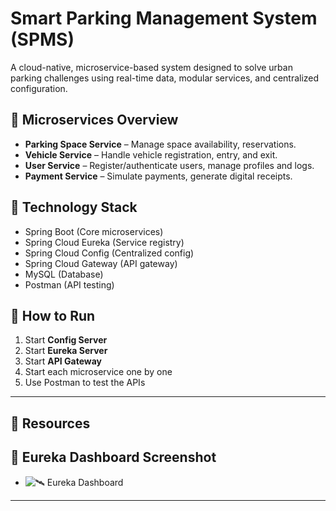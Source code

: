 # Smart Parking Management System (SPMS)

A cloud-native, microservice-based system designed to solve urban parking challenges using real-time data, modular services, and centralized configuration.

## 🧩 Microservices Overview

- **Parking Space Service** – Manage space availability, reservations.
- **Vehicle Service** – Handle vehicle registration, entry, and exit.
- **User Service** – Register/authenticate users, manage profiles and logs.
- **Payment Service** – Simulate payments, generate digital receipts.

## 🔧 Technology Stack

- Spring Boot (Core microservices)
- Spring Cloud Eureka (Service registry)
- Spring Cloud Config (Centralized config)
- Spring Cloud Gateway (API gateway)
- MySQL (Database)
- Postman (API testing)

## 🚀 How to Run

1. Start **Config Server**
2. Start **Eureka Server**
3. Start **API Gateway**
4. Start each microservice one by one
5. Use Postman to test the APIs

---

## 📁 Resources

## 📸 Eureka Dashboard Screenshot

- ![🛰️ Eureka Dashboard](./docs/screenshots/eureka_dashboard.png)

---
